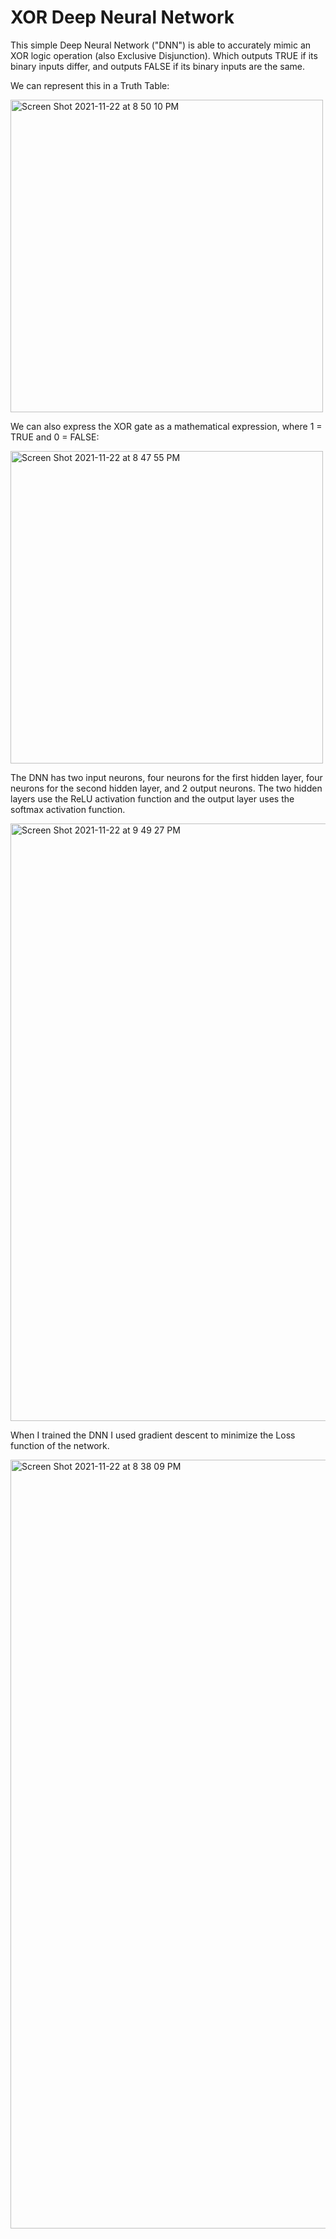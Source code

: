 # XOR Deep Neural Network


This simple Deep Neural Network ("DNN") is able to accurately mimic an XOR logic operation (also Exclusive Disjunction). Which outputs TRUE if its binary
inputs differ, and outputs FALSE if its binary inputs are the same. 

We can represent this in a Truth Table: 

<img width="500" alt="Screen Shot 2021-11-22 at 8 50 10 PM" src="https://user-images.githubusercontent.com/69181932/142967396-76c37280-0b3f-4b7b-afb8-6e887dd6ec62.png">

We can also express the XOR gate as a mathematical expression, where 1 = TRUE and 0 = FALSE:

<img width="500" alt="Screen Shot 2021-11-22 at 8 47 55 PM" src="https://user-images.githubusercontent.com/69181932/142967531-fe1644df-2be0-4697-ab89-9d376788cdf2.png">


The DNN has two input neurons, four neurons for the first hidden layer, four neurons for the second hidden layer, and 2 output neurons. 
The two hidden layers use the ReLU activation function and the output layer uses the softmax activation function.

<img width="956" alt="Screen Shot 2021-11-22 at 9 49 27 PM" src="https://user-images.githubusercontent.com/69181932/142968989-86557c56-00b1-4d73-b241-adb937ae5ee1.png">


When I trained the DNN I used gradient descent to minimize the Loss function of the network.  



<img width="1230" alt="Screen Shot 2021-11-22 at 8 38 09 PM" src="https://user-images.githubusercontent.com/69181932/142967786-b6665dc3-2d68-44f6-b843-d984e8bf6ba7.png">

